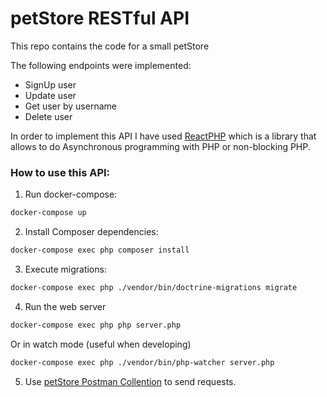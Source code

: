 # petStore RESTful API

This repo contains the code for a small petStore

The following endpoints were implemented:
* SignUp user
* Update user
* Get user by username
* Delete user

In order to implement this API I have used [ReactPHP](https://reactphp.org/) which is a library that allows to do Asynchronous programming with PHP or non-blocking PHP.

### How to use this API:

1. Run docker-compose: 

```bash
docker-compose up
```

2. Install Composer dependencies:

```bash
docker-compose exec php composer install
```

3. Execute migrations:

```bash
docker-compose exec php ./vendor/bin/doctrine-migrations migrate
```

4. Run the web server

```bash
docker-compose exec php php server.php
```

Or in watch mode (useful when developing)

```bash
docker-compose exec php ./vendor/bin/php-watcher server.php
```

5. Use [petStore Postman Collention](dev/petStore.postman_collection.json) to send requests.
